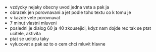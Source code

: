 - vzdycky nejaky obecny uvod jedna veta a pak ja
- obrazek jen porovnavani a jet podle toho textu co k tomu je
- v kazde vete porovnavat
- 7 minut vlastni mluveni
- posledni je dialog 60 ja 40 zkousejici, kdyz nam dojde rec tak se ptat ucitele, aktivita
- ptat se ucitelu taky
- vylucovat a pak az to o cem chci mluvit hlavne
